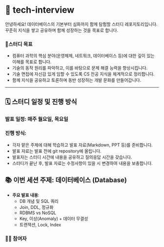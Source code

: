 # 🐘 tech-interview
안녕하세요! 데이터베이스의 기본부터 심화까지 함께 탐험할 스터디 레포지토리입니다. 꾸준히 지식을 쌓고 공유하며 함께 성장하는 것을 목표로 합니다.

### 🎯스터디 목표
* 컴퓨터 과학의 핵심 분야(운영체제, 네트워크, 데이터베이스 등)에 대한 깊이 있는 이해를 목표로 합니다.
* 기술의 동작 원리를 파악하고, 이를 바탕으로 문제 해결 능력을 향상시킵니다.
* 기술 면접에 자신감 있게 임할 수 있도록 CS 전공 지식을 체계적으로 정리합니다.
* 함께 지식을 공유하고 토론하며 동반 성장하는 개발 문화를 만들어갑니다.

---

## 🗓️ 스터디 일정 및 진행 방식
### **발표 일정**: 매주 **월요일**, **목요일**
### 진행 방식:
- 각자 맡은 주제에 대해 학습하고 발표 자료(Markdown, PPT 등)를 준비합니다.
- 발표 자료는 발표 전에 git repository에 올립니다.
- 발표자는 스터디 시간에 내용을 공유하고 질의응답 시간을 갖습니다.
- 스터디가 끝난 후, 발표 자료는 수정사항이 있을 시 변경하여 내용을 보충합니다.

## 📚 이번 세션 주제: 데이터베이스 (Database)
* **주요 발표 내용**:
    * DB 개념 및 SQL 쿼리
    * Join, DDL, 정규화
    * RDBMS vs NoSQL
    * Key, 이상(Anomaly) + 데이터 무결성
    * 트랜잭션, Lock, Index

### 🧑‍💻 참여자
